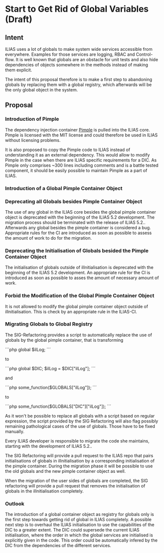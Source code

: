 # Start to Get Rid of Global Variables (Draft)

## Intent

ILIAS uses a lot of globals to make system wide services accessible from
everywhere. Examples for those services are logging, RBAC and Control-flow.
It is well known that globals are an obstacle for unit tests and also hide
dependencies of objects somewhere in the methods instead of making them
explicit.

The intent of this proposal therefore is to make a first step to abandoning
globals by replacing them with a global registry, which afterwards will be
the only global object in the system.

## Proposal

### Introduction of Pimple

The dependency injection container [Pimple](http://pimple.sensiolabs.org/)
is pulled into the ILIAS core. Pimple is licensed with the MIT license and
could therefore be used in ILIAS without licensing problems.

It is also proposed to copy the Pimple code to ILIAS instead of understanding
it as an external dependency. This would allow to modify Pimple in the case
when there are ILIAS specific requirements for a DIC. As Pimple only comprises
~300 lines including comments and is a battle tested component, it should 
be easily possible to maintain Pimple as a part of ILIAS.

### Introduction of a Global Pimple Container Object

### Deprecating all Globals besides Pimple Container Object

The use of any global in the ILIAS core besides the global pimple container
object is deprecated with the beginning of the ILIAS 5.2 development. The 
migration process should be terminated with the release of ILIAS 5.2.. Afterwards
any global besides the pimple container is considered a bug. Appropriate rules
for the CI are introduced as soon as possible to assess the amount of work to
do for the migration.

### Deprecating the Initialisation of Globals besided the Pimple Container Object

The initialisation of globals outside of ilInitialisation is deprecated with the
beginning of the ILIAS 5.2 development. An appropriate rule for the CI is 
introduced as soon as possible to asses the amount of necessary amount of work.

### Forbid the Modification of the Global Pimple Container Object

It is not allowed to modify the global pimple container object outside of 
ilInitialisation. This is check by an appropriate rule in the ILIAS-CI.

### Migrating Globals to Global Registry

The SIG-Refactoring provides a script to automatically replace the use of globals 
by the global pimple container, that is transforming

´´´php
	global $ilLog;
´´´

to

´´´php
	global $DIC;
	$ilLog = $DIC["ilLog"];
´´´

and

´´´php
	some_function($GLOBALS["ilLog"]);
´´´

to

´´´php
	some_function($GLOBALS["DIC"]["ilLog"]);
´´´

As it won't be possible to replace all globals with a script based on regular
expression, the script provided by the SIG Refactoring will also flag possibly
remaining pathological cases of the use of globals. Those have to be fixed
manually.

Every ILIAS developer is responsible to migrate the code she maintains, starting
with the development of ILIAS 5.2..

The SIG Refactoring will provide a pull request to the ILIAS repo that pairs
initialisations of globals in ilInitialisation by a corresponding initialisation
of the pimple container. During the migration phase it will be possible to use
the old globals and the new pimple container object as well.

When the migration of the user sides of globals are completed, the SIG refactoring
will provide a pull request that removes the initialisation of globals in the
ilInitialisation completely.

### Outlook

The introduction of a global container object as registry for globals only is
the first step towards getting rid of global in ILIAS completely.
A possible next step is to overhaul the ILIAS initialisation to use the 
capabilities of the DIC to a greater extent. The DIC could supersede the current 
ILIAS initialisation, where the order in which the global services are 
initialised is explicitly given in the code. This order could be automatically 
infered by the DIC from the dependencies of the different services.